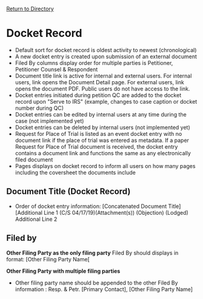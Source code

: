 [Return to Directory](./README.md)

# Docket Record
* Default sort for docket record is oldest activity to newest (chronological)
* A new docket entry is created upon submission of an external document
* Filed By columns display order for multiple parties is Petitioner, Petitioner Counsel & Respondent
* Document title link is active for internal and external users. For internal users, link opens the Document Detail page. For external users, link opens the document PDF. Public users do not have access to the link.
* Docket entries initiated during petition QC are added to the docket record upon "Serve to IRS" (example, changes to case caption or docket number during QC)
* Docket entries can be edited by internal users at any time during the case (not implemented yet)
* Docket entries can be deleted by internal users (not implemented yet)
* Request for Place of Trial is listed as an event docket entry with no document link if the place of trial was entered as metadata. If a paper Request for Place of Trial document is received, the docket entry contains a document link and functions the same as any electronically filed document
* Pages displays on docket record to inform all users on how many pages including the coversheet the documents include

## Document Title (Docket Record)
* Order of docket entry information: [Concatenated Document Title] [Additional Line 1 (C/S 04/17/19)(Attachment(s)) (Objection) (Lodged) Additional Line 2

## Filed by
**Other Filing Party as the only filing party**
Filed By should displays in format:  [Other Filing Party Name[

**Other Filing Party with multiple filing parties**
* Other filing party name should be appended to the other Filed By information : Resp. & Petr. [Primary Contact], [Other Filing Party Name]
